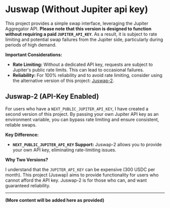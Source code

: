 # Juswap (Without Jupiter api key)

This project provides a simple swap interface, leveraging the Jupiter Aggregator API. **Please note that this version is designed to function without requiring a paid `JUPITER_API_KEY`**. As a result, it is subject to rate limiting and potential swap failures from the Jupiter side, particularly during periods of high demand.

**Important Considerations:**

* **Rate Limiting:** Without a dedicated API key, requests are subject to Jupiter's public rate limits. This can lead to occasional failures.
* **Reliability:** For 100% reliability and to avoid rate limiting, consider using the alternative version of this project: [Juswap-2](https://github.com/anuraag-5/Juswap-2).

## Juswap-2 (API-Key Enabled)

For users who have a `NEXT_PUBLIC_JUPITER_API_KEY`, I have created a second version of this project. By passing your own Jupiter API key as an environment variable, you can bypass rate limiting and ensure consistent, reliable swaps.

**Key Difference:**

* **`NEXT_PUBLIC_JUPITER_API_KEY` Support:** Juswap-2 allows you to provide your own API key, eliminating rate-limiting issues.

**Why Two Versions?**

I understand that the `JUPITER_API_KEY` can be expensive (300 USDC per month). This project (Juswap) aims to provide functionality for users who cannot afford the API key. Juswap-2 is for those who can, and want guaranteed reliability.

---

**(More content will be added here as provided)**